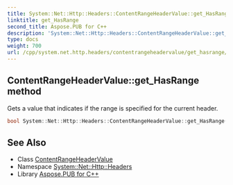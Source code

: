 ```yaml
---
title: System::Net::Http::Headers::ContentRangeHeaderValue::get_HasRange method
linktitle: get_HasRange
second_title: Aspose.PUB for C++
description: 'System::Net::Http::Headers::ContentRangeHeaderValue::get_HasRange method. Gets a value that indicates if the range is specified for the current header in C++.'
type: docs
weight: 700
url: /cpp/system.net.http.headers/contentrangeheadervalue/get_hasrange/
---
```

## ContentRangeHeaderValue::get_HasRange method


Gets a value that indicates if the range is specified for the current header.

```cpp
bool System::Net::Http::Headers::ContentRangeHeaderValue::get_HasRange() const
```

## See Also

* Class [ContentRangeHeaderValue](../)
* Namespace [System::Net::Http::Headers](../../)
* Library [Aspose.PUB for C++](../../../)
